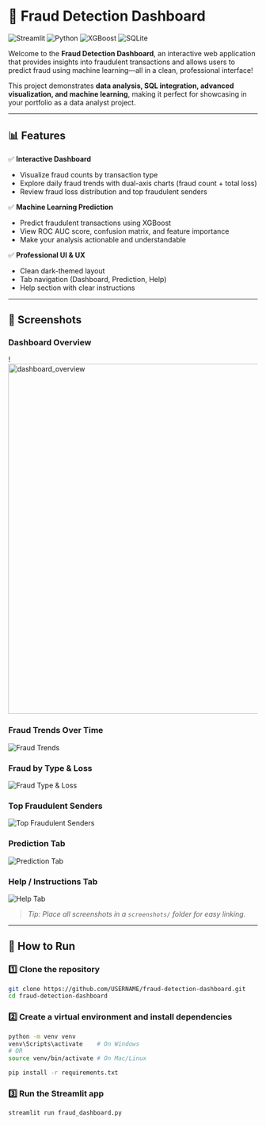 # 🚨 Fraud Detection Dashboard

![Streamlit](https://img.shields.io/badge/Made_with-Streamlit-green) 
![Python](https://img.shields.io/badge/Made_with-Python-blue) 
![XGBoost](https://img.shields.io/badge/ML-XGBoost-orange) 
![SQLite](https://img.shields.io/badge/Database-SQLite-lightgrey)

Welcome to the **Fraud Detection Dashboard**, an interactive web application that provides insights into fraudulent transactions and allows users to predict fraud using machine learning—all in a clean, professional interface!  

This project demonstrates **data analysis, SQL integration, advanced visualization, and machine learning**, making it perfect for showcasing in your portfolio as a data analyst project.  

---

## 📊 Features

✅ **Interactive Dashboard**  
- Visualize fraud counts by transaction type  
- Explore daily fraud trends with dual-axis charts (fraud count + total loss)  
- Review fraud loss distribution and top fraudulent senders  

✅ **Machine Learning Prediction**  
- Predict fraudulent transactions using XGBoost  
- View ROC AUC score, confusion matrix, and feature importance  
- Make your analysis actionable and understandable  

✅ **Professional UI & UX**  
- Clean dark-themed layout  
- Tab navigation (Dashboard, Prediction, Help)  
- Help section with clear instructions  

---

## 📂 Screenshots

### Dashboard Overview
!<img width="1770" height="707" alt="dashboard_overview" src="https://github.com/user-attachments/assets/b83e6b3d-15c4-46b2-b36a-a603a3dc5f8a" />


### Fraud Trends Over Time
![Fraud Trends](screenshots/fraud_trends.png)

### Fraud by Type & Loss
![Fraud Type & Loss](screenshots/fraud_type_loss.png)

### Top Fraudulent Senders
![Top Fraudulent Senders](screenshots/top_senders.png)

### Prediction Tab
![Prediction Tab](screenshots/prediction_tab.png)

### Help / Instructions Tab
![Help Tab](screenshots/help_tab.png)

> _Tip: Place all screenshots in a `screenshots/` folder for easy linking._  

---

## 🚀 How to Run

### 1️⃣ Clone the repository
```bash
git clone https://github.com/USERNAME/fraud-detection-dashboard.git
cd fraud-detection-dashboard


```
### 2️⃣ Create a virtual environment and install dependencies
```bash
python -m venv venv
venv\Scripts\activate    # On Windows
# OR
source venv/bin/activate # On Mac/Linux

pip install -r requirements.txt
```

### 3️⃣ Run the Streamlit app
```bash
streamlit run fraud_dashboard.py
```
